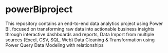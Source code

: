 # powerBiproject
This repository contains an end-to-end data analytics project using Power BI, focused on transforming raw data into actionable business insights through interactive dashboards and reports, Data Import from multiple sources (Excel, CSV, SQL, Web)  Data Cleaning &amp; Transformation using Power Query  Data Modeling with relationships 
